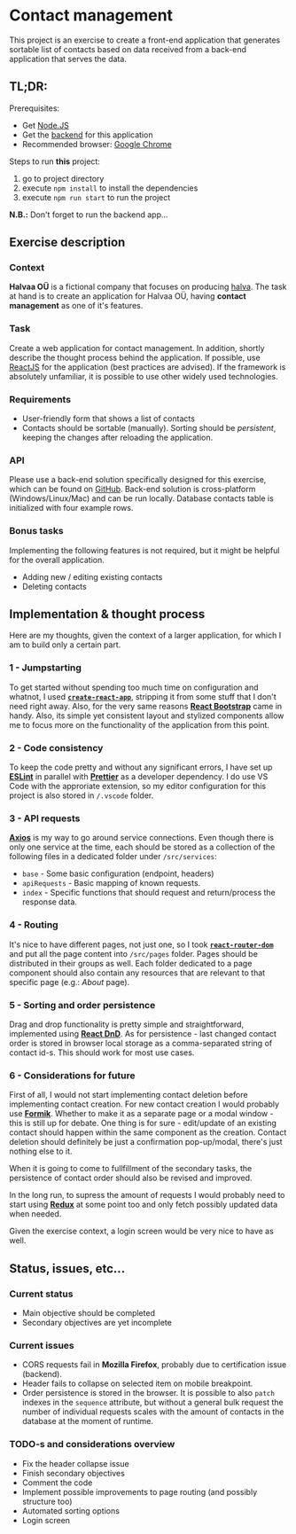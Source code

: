 # Contact management

This project is an exercise to create a front-end application that generates sortable list of contacts based on data received from a back-end application that serves the data.

## TL;DR:

Prerequisites:

- Get [Node.JS](https://nodejs.org/en/)
- Get the [backend](https://github.com/martintints/ContactsDemo) for this application
- Recommended browser: [Google Chrome](https://www.google.com/chrome/index.html)

Steps to run **this** project:

1. go to project directory
2. execute `npm install` to install the dependencies
3. execute `npm run start` to run the project

**N.B.:** Don't forget to run the backend app...

## Exercise description

### Context

**Halvaa OÜ** is a fictional company that focuses on producing [halva](https://en.wikipedia.org/wiki/Halva). The task at hand is to create an application for Halvaa OÜ, having **contact management** as one of it's features.

### Task

Create a web application for contact management. In addition, shortly describe the thought process behind the application.
If possible, use [ReactJS](https://reactjs.org/) for the application (best practices are advised). If the framework is absolutely unfamiliar, it is possible to use other widely used technologies.

### Requirements

- User-friendly form that shows a list of contacts
- Contacts should be sortable (manually). Sorting should be _persistent_, keeping the changes after reloading the application.

### API

Please use a back-end solution specifically designed for this exercise, which can be found on [GitHub](https://github.com/martintints/ContactsDemo). Back-end solution is cross-platform (Windows/Linux/Mac) and can be run locally. Database contacts table is initialized with four example rows.

### Bonus tasks

Implementing the following features is not required, but it might be helpful for the overall application.

- Adding new / editing existing contacts
- Deleting contacts

## Implementation & thought process

Here are my thoughts, given the context of a larger application, for which I am to build only a certain part.

### 1 - Jumpstarting

To get started without spending too much time on configuration and whatnot, I used **[`create-react-app`](https://reactjs.org/docs/create-a-new-react-app.html)**, stripping it from some stuff that I don't need right away. Also, for the very same reasons **[React Bootstrap](https://react-bootstrap.github.io/)** came in handy. Also, its simple yet consistent layout and stylized components allow me to focus more on the functionality of the application from this point.

### 2 - Code consistency

To keep the code pretty and without any significant errors, I have set up **[ESLint](https://eslint.org/)** in parallel with **[Prettier](https://prettier.io/)** as a developer dependency. I do use VS Code with the approriate extension, so my editor configuration for this project is also stored in `/.vscode` folder.

### 3 - API requests

**[Axios](https://github.com/axios/axios)** is my way to go around service connections. Even though there is only one service at the time, each should be stored as a collection of the following files in a dedicated folder under `/src/services`:

- `base` - Some basic configuration (endpoint, headers)
- `apiRequests` - Basic mapping of known requests.
- `index` - Specific functions that should request and return/process the response data.

### 4 - Routing

It's nice to have different pages, not just one, so I took **[`react-router-dom`](https://www.npmjs.com/package/react-router-dom)** and put all the page content into `/src/pages` folder. Pages should be distributed in their groups as well. Each folder dedicated to a page component should also contain any resources that are relevant to that specific page (e.g.: _About_ page).

### 5 - Sorting and order persistence

Drag and drop functionality is pretty simple and straightforward, implemented using **[React DnD](https://react-dnd.github.io/react-dnd/about)**. As for persistence - last changed contact order is stored in browser local storage as a comma-separated string of contact id-s. This should work for most use cases.

### 6 - Considerations for future

First of all, I would not start implementing contact deletion before implementing contact creation.
For new contact creation I would probably use **[Formik](https://jaredpalmer.com/formik/)**. Whether to make it as a separate page or a modal window - this is still up for debate. One thing is for sure - edit/update of an existing contact should happen within the same component as the creation. Contact deletion should definitely be just a confirmation pop-up/modal, there's just nothing else to it.

When it is going to come to fullfillment of the secondary tasks, the persistence of contact order should also be revised and improved.

In the long run, to supress the amount of requests I would probably need to start using **[Redux](https://redux.js.org/)** at some point too and only fetch possibly updated data when needed.

Given the exercise context, a login screen would be very nice to have as well.

## Status, issues, etc...

### Current status

- Main objective should be completed
- Secondary objectives are yet incomplete

### Current issues

- CORS requests fail in **Mozilla Firefox**, probably due to certification issue (backend).
- Header fails to collapse on selected item on mobile breakpoint.
- Order persistence is stored in the browser. It is possible to also `patch` indexes in the `sequence` attribute, but without a general bulk request the number of individual requests scales with the amount of contacts in the database at the moment of runtime.

### TODO-s and considerations overview

- Fix the header collapse issue
- Finish secondary objectives
- Comment the code
- Implement possible improvements to page routing (and possibly structure too)
- Automated sorting options
- Login screen
